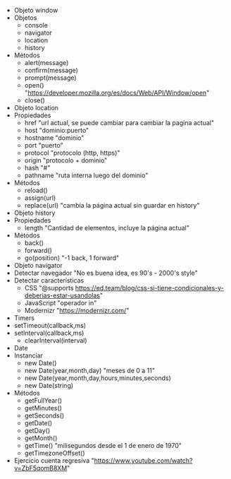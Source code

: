 -   Objeto window
-   Objetos
    -   console
    -   navigator
    -   location
    -   history
-   Métodos
    -   alert(message)
    -   confirm(message)
    -   prompt(message)
    -   open()
        "https://developer.mozilla.org/es/docs/Web/API/Window/open"
    -   close()
-   Objeto location
-   Propiedades
    -   href "url actual, se puede cambiar para cambiar la pagina
        actual"
    -   host "dominio:puerto"
    -   hostname "dominio"
    -   port "puerto"
    -   protocol "protocolo (http, https)"
    -   origin "protocolo + dominio"
    -   hash "\#"
    -   pathname "ruta interna luego del dominio"
-   Métodos
    -   reload()
    -   assign(url)
    -   replace(url) "cambia la página actual sin guardar en history"
-   Objeto history
-   Propiedades
    -   length "Cantidad de elementos, incluye la página actual"
-   Métodos
    -   back()
    -   forward()
    -   go(position) "-1 back, 1 forward"
-   Objeto navigator
-   Detectar navegador "No es buena idea, es 90's - 2000's style"
-   Detectar características
    -   CSS "@supports
        https://ed.team/blog/css-si-tiene-condicionales-y-deberias-estar-usandolas"
    -   JavaScript "operador in"
    -   Modernizr "https://modernizr.com/"
-   Timers
-   setTimeout(callback,ms)
-   setInterval(callback,ms)
    -   clearInterval(interval)
-   Date
-   Instanciar
    -   new Date()
    -   new Date(year,month,day) "meses de 0 a 11"
    -   new Date(year,month,day,hours,minutes,seconds)
    -   new Date(string)
-   Métodos
    -   getFullYear()
    -   getMinutes()
    -   getSeconds()
    -   getDate()
    -   getDay()
    -   getMonth()
    -   getTime() "milisegundos desde el 1 de enero de 1970"
    -   getTimezoneOffset()
-   Ejercicio cuenta regresiva
    "https://www.youtube.com/watch?v=ZbF5qomB8XM"


